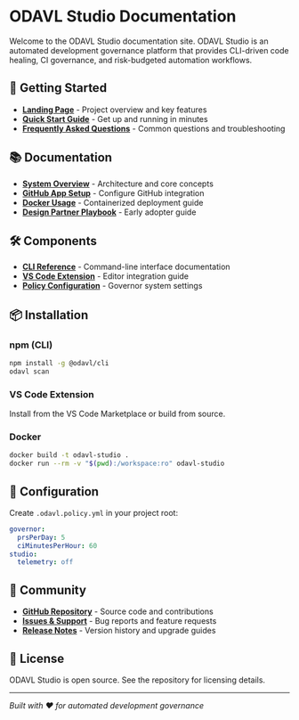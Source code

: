 # ODAVL Studio Documentation

Welcome to the ODAVL Studio documentation site. ODAVL Studio is an automated development governance platform that provides CLI-driven code healing, CI governance, and risk-budgeted automation workflows.

## 🚀 Getting Started

- **[Landing Page](landing.md)** - Project overview and key features
- **[Quick Start Guide](quickstart.md)** - Get up and running in minutes
- **[Frequently Asked Questions](faq.md)** - Common questions and troubleshooting

## 📚 Documentation

- **[System Overview](overview.md)** - Architecture and core concepts
- **[GitHub App Setup](github-app-setup.md)** - Configure GitHub integration
- **[Docker Usage](docker.md)** - Containerized deployment guide
- **[Design Partner Playbook](design-partner-playbook.md)** - Early adopter guide

## 🛠 Components

- **[CLI Reference](../apps/cli/README.md)** - Command-line interface documentation
- **[VS Code Extension](../apps/vscode-ext/README.md)** - Editor integration guide
- **[Policy Configuration](../odavl.policy.yml.sample)** - Governor system settings

## 📦 Installation

### npm (CLI)

```bash
npm install -g @odavl/cli
odavl scan
```

### VS Code Extension

Install from the VS Code Marketplace or build from source.

### Docker

```bash
docker build -t odavl-studio .
docker run --rm -v "$(pwd):/workspace:ro" odavl-studio
```

## 🔧 Configuration

Create `.odavl.policy.yml` in your project root:

```yaml
governor:
  prsPerDay: 5
  ciMinutesPerHour: 60
studio:
  telemetry: off
```

## 🤝 Community

- **[GitHub Repository](https://github.com/Monawlo812/odavl_studio)** - Source code and contributions
- **[Issues & Support](https://github.com/Monawlo812/odavl_studio/issues)** - Bug reports and feature requests
- **[Release Notes](../RELEASE.md)** - Version history and upgrade guides

## 📄 License

ODAVL Studio is open source. See the repository for licensing details.

---

_Built with ❤️ for automated development governance_
